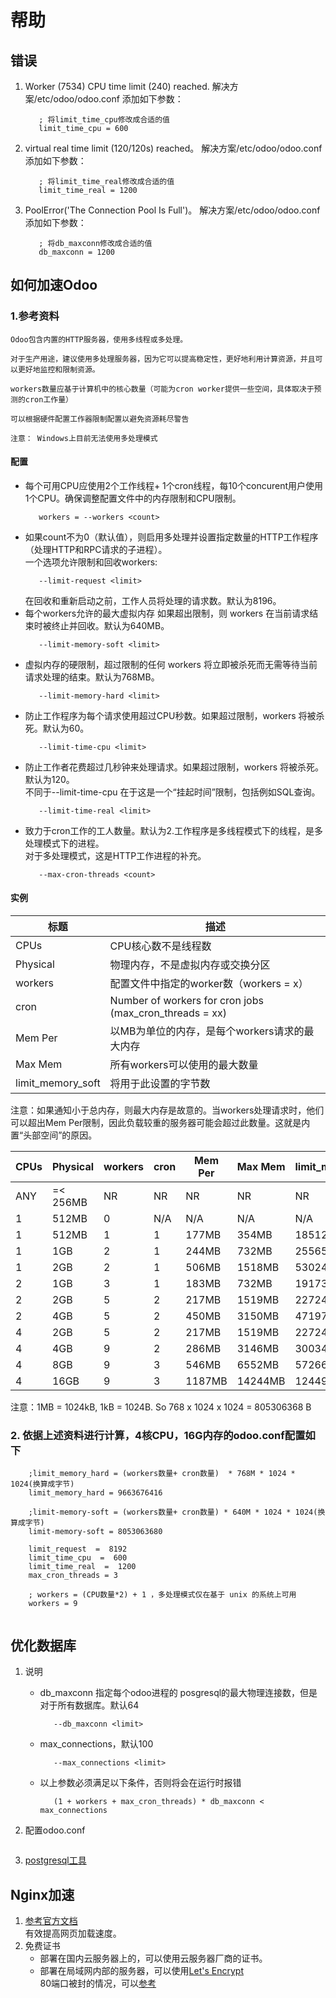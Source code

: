 # 帮助

## 错误
1.  Worker (7534) CPU time limit (240) reached. 解决方案/etc/odoo/odoo.conf 添加如下参数：
    ```editorconfig
       ; 将limit_time_cpu修改成合适的值
       limit_time_cpu = 600 
    ``` 
2. virtual real time limit (120/120s) reached。 解决方案/etc/odoo/odoo.conf 添加如下参数：
    ```editorconfig
       ; 将limit_time_real修改成合适的值
       limit_time_real = 1200
    ``` 
3. PoolError('The Connection Pool Is Full')。 解决方案/etc/odoo/odoo.conf 添加如下参数：  
    ```editorconfig
       ; 将db_maxconn修改成合适的值
       db_maxconn = 1200
    ``` 

## 如何加速Odoo
###  1.参考资料
    
    Odoo包含内置的HTTP服务器，使用多线程或多处理。  
    
    对于生产用途，建议使用多处理服务器，因为它可以提高稳定性，更好地利用计算资源，并且可以更好地监控和限制资源。  
    
    workers数量应基于计算机中的核心数量（可能为cron worker提供一些空间，具体取决于预测的cron工作量）
    
    可以根据硬件配置工作器限制配置以避免资源耗尽警告  
    
    注意： Windows上目前无法使用多处理模式
    
#### 配置

* 每个可用CPU应使用2个工作线程+ 1个cron线程，每10个concurent用户使用1个CPU。确保调整配置文件中的内存限制和CPU限制。
    ```editorconfig
       workers = --workers <count>
    ```   
* 如果count不为0（默认值），则启用多处理并设置指定数量的HTTP工作程序（处理HTTP和RPC请求的子进程）。  
    一个选项允许限制和回收workers:
    ```editorconfig
       --limit-request <limit>
    ```   
    在回收和重新启动之前，工作人员将处理的请求数。默认为8196。
* 每个workers允许的最大虚拟内存 如果超出限制，则 workers 在当前请求结束时被终止并回收。默认为640MB。
    ```editorconfig
       --limit-memory-soft <limit>
    ```  
* 虚拟内存的硬限制，超过限制的任何 workers 将立即被杀死而无需等待当前请求处理的结束。默认为768MB。    
    ```editorconfig
       --limit-memory-hard <limit>
    ```  
* 防止工作程序为每个请求使用超过CPU秒数。如果超过限制，workers 将被杀死。默认为60。
    ```editorconfig
       --limit-time-cpu <limit>
    ```  
* 防止工作者花费超过几秒钟来处理请求。如果超过限制，workers 将被杀死。默认为120。  
不同于--limit-time-cpu 在于这是一个“挂起时间”限制，包括例如SQL查询。
    ```editorconfig
       --limit-time-real <limit>
    ```  
* 致力于cron工作的工人数量。默认为2.工作程序是多线程模式下的线程，是多处理模式下的进程。  
对于多处理模式，这是HTTP工作进程的补充。
    ```editorconfig
       --max-cron-threads <count>
    ```  
   
#### 实例
    
标题               | 描述 
------------------ | ---------------------------------------------------------
CPUs               | CPU核心数不是线程数
Physical           | 物理内存，不是虚拟内存或交换分区
workers            | 配置文件中指定的worker数（workers = x）
cron               | Number of workers for cron jobs (max_cron_threads = xx)
Mem Per            | 以MB为单位的内存，是每个workers请求的最大内存
Max Mem            | 所有workers可以使用的最大数量
limit_memory_soft  | 将用于此设置的字节数

注意：如果通知小于总内存，则最大内存是故意的。当workers处理请求时，他们可以超出Mem Per限制，因此负载较重的服务器可能会超过此数量。这就是内置“头部空间”的原因。

CPUs | Physical | workers | cron | Mem Per | Max Mem | limit_memory_soft  
---- | -------- | ------- | ---- | ------- | ------- | -----------------------
ANY  | =< 256MB |    NR   |  NR  |      NR |     NR  | NR
 1   |   512MB  |    0    |  N/A |     N/A |     N/A | N/A
 1   |   512MB  |    1    |  1   |   177MB |   354MB | 185127901
 1   |    1GB   |    2    |  1   |   244MB |   732MB | 255652815
 1   |    2GB   |    2    |  1   |   506MB |  1518MB | 530242876
 2   |    1GB   |    3    |  1   |   183MB |   732MB | 191739611
 2   |    2GB   |    5    |  2   |   217MB |  1519MB | 227246947
 2   |    4GB   |    5    |  2   |   450MB |  3150MB | 471974428
 4   |    2GB   |    5    |  2   |   217MB |  1519MB | 227246947
 4   |    4GB   |    9    |  2   |   286MB |  3146MB | 300347363
 4   |    8GB   |    9    |  3   |   546MB |  6552MB | 572662306  
 4   |    16GB  |    9    |  3   |  1187MB | 14244MB | 1244918057
 
 注意：1MB = 1024kB, 1kB = 1024B. So 768 x 1024 x 1024 = 805306368 B
 
###  2. 依据上述资料进行计算，4核CPU，16G内存的odoo.conf配置如下

```editorconfig
    ;limit_memory_hard = (workers数量+ cron数量)  * 768M * 1024 * 1024(换算成字节)
    limit_memory_hard = 9663676416
        
    ;limit-memory-soft = (workers数量+ cron数量) * 640M * 1024 * 1024(换算成字节)
    limit-memory-soft = 8053063680
    
    limit_request  =  8192 
    limit_time_cpu  =  600 
    limit_time_real  =  1200
    max_cron_threads = 3
    
    ; workers = (CPU数量*2) + 1 ，多处理模式仅在基于 unix 的系统上可用
    workers = 9
    
``` 

## 优化数据库
1. 说明  
    * db_maxconn  指定每个odoo进程的 posgresql的最大物理连接数，但是对于所有数据库。默认64
        ```editorconfig
           --db_maxconn <limit>
        ```  
    * max_connections，默认100
        ```editorconfig
           --max_connections <limit>
        ```    
    * 以上参数必须满足以下条件，否则将会在运行时报错
        ```editorconfig
           (1 + workers + max_cron_threads) * db_maxconn < max_connections
        ```    
        

2. 配置odoo.conf  
    ```editorconfig
    
    ``` 
3. <a href="https://pgtune.leopard.in.ua" target="_blank">postgresql工具</a>

## Nginx加速
1. <a href="https://www.odoo.com/documentation/12.0/setup/deploy.html#https" target="_blank">参考官方文档</a>  
    有效提高网页加载速度。
2. 免费证书 
    *   部署在国内云服务器上的，可以使用云服务器厂商的证书。
    *   部署在局域网内部的服务器，可以使用<a href="https://letsencrypt.org/" target="_blank">Let's Encrypt</a>  
        80端口被封的情况，可以<a href="http://www.ituring.com.cn/article/211255" target="_blank">参考</a>  